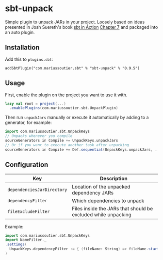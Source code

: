 # sbt-unpack

Simple plugin to unpack JARs in your project. Loosely based on ideas presented in Josh Suereth's book 
[sbt in Action](https://www.manning.com/books/sbt-in-action) 
[Chapter 7](https://github.com/jsuereth/sbt-in-action-examples/blob/master/chapter7/website/build.sbt) 
and packaged into an auto plugin.

## Installation

Add this to `plugins.sbt`:

```
addSbtPlugin("com.mariussoutier.sbt" % "sbt-unpack" % "0.9.5")
```

## Usage

First, enable the plugin on the project you want to use it with.

```scala
lazy val root = project(...)
  .enablePlugins(com.mariussoutier.sbt.UnpackPlugin)

```

Then run `unpackJars` manually or execute it automatically by adding to a generator, for example:

```scala
import com.mariussoutier.sbt.UnpackKeys
// Unpacks whenever you compile
sourceGenerators in Compile += UnpackKeys.unpackJars
// Or if you want to execute another task after unpacking
sourceGenerators in Compile += Def.sequential(UnpackKeys.unpackJars, ...).taskValue
```

## Configuration

| Key                         | Description                                                   |
| --------------------------- | ------------------------------------------------------------- |
| `dependenciesJarDirectory`  | Location of the unpacked dependency JARs                      | 
| `dependencyFilter`          | Which dependencies to unpack                                  | 
| `fileExcludeFilter`         | Files inside the JARs that should be excluded while unpacking |

Example:

```scala
import com.mariussoutier.sbt.UnpackKeys
import NameFilter._
.settings(
  UnpackKeys.dependencyFilter := { (fileName: String) => fileName.startsWith("example-") },
)
```
